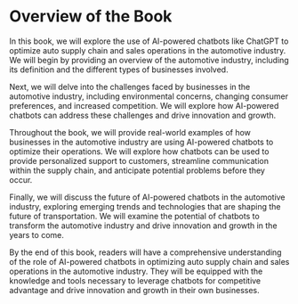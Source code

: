 Overview of the Book
==================================

In this book, we will explore the use of AI-powered chatbots like ChatGPT to optimize auto supply chain and sales operations in the automotive industry. We will begin by providing an overview of the automotive industry, including its definition and the different types of businesses involved.

Next, we will delve into the challenges faced by businesses in the automotive industry, including environmental concerns, changing consumer preferences, and increased competition. We will explore how AI-powered chatbots can address these challenges and drive innovation and growth.

Throughout the book, we will provide real-world examples of how businesses in the automotive industry are using AI-powered chatbots to optimize their operations. We will explore how chatbots can be used to provide personalized support to customers, streamline communication within the supply chain, and anticipate potential problems before they occur.

Finally, we will discuss the future of AI-powered chatbots in the automotive industry, exploring emerging trends and technologies that are shaping the future of transportation. We will examine the potential of chatbots to transform the automotive industry and drive innovation and growth in the years to come.

By the end of this book, readers will have a comprehensive understanding of the role of AI-powered chatbots in optimizing auto supply chain and sales operations in the automotive industry. They will be equipped with the knowledge and tools necessary to leverage chatbots for competitive advantage and drive innovation and growth in their own businesses.
